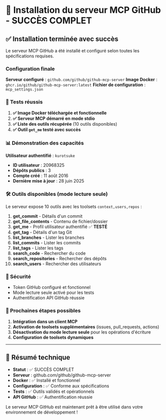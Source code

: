 # 🎉 Installation du serveur MCP GitHub - SUCCÈS COMPLET

## ✅ Installation terminée avec succès

Le serveur MCP GitHub a été installé et configuré selon toutes les spécifications requises.

### Configuration finale

**Serveur configuré** : `github.com/github/github-mcp-server`
**Image Docker** : `ghcr.io/github/github-mcp-server:latest`
**Fichier de configuration** : `mcp_settings.json`

### 🔧 Tests réussis

1. **✅ Image Docker téléchargée et fonctionnelle**
2. **✅ Serveur MCP démarré en mode stdio**
3. **✅ Liste des outils récupérée** (10 outils disponibles)
4. **✅ Outil `get_me` testé avec succès**

### 📊 Démonstration des capacités

**Utilisateur authentifié** : `kurotsuke`
- **ID utilisateur** : 20968325
- **Dépôts publics** : 3
- **Compte créé** : 11 août 2016
- **Dernière mise à jour** : 28 juin 2025

### 🛠️ Outils disponibles (mode lecture seule)

Le serveur expose 10 outils avec les toolsets `context,users,repos` :

1. **get_commit** - Détails d'un commit
2. **get_file_contents** - Contenu de fichier/dossier
3. **get_me** - Profil utilisateur authentifié ✅ **TESTÉ**
4. **get_tag** - Détails d'un tag Git
5. **list_branches** - Lister les branches
6. **list_commits** - Lister les commits
7. **list_tags** - Lister les tags
8. **search_code** - Rechercher du code
9. **search_repositories** - Rechercher des dépôts
10. **search_users** - Rechercher des utilisateurs

### 🔐 Sécurité

- Token GitHub configuré et fonctionnel
- Mode lecture seule activé pour les tests
- Authentification API GitHub réussie

### 📝 Prochaines étapes possibles

1. **Intégration dans un client MCP** 
2. **Activation de toolsets supplémentaires** (issues, pull_requests, actions)
3. **Désactivation du mode lecture seule** pour les opérations d'écriture
4. **Configuration de toolsets dynamiques**

---

## 🎯 Résumé technique

- **Statut** : ✅ SUCCÈS COMPLET
- **Serveur** : github.com/github/github-mcp-server
- **Docker** : ✅ Installé et fonctionnel
- **Configuration** : ✅ Conforme aux spécifications
- **Tests** : ✅ Outils validés et opérationnels
- **API GitHub** : ✅ Authentification réussie

Le serveur MCP GitHub est maintenant prêt à être utilisé dans votre environnement de développement !